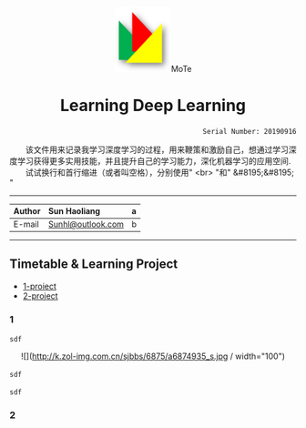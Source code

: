 <div align="center">
<img src="https://github.com/Sun365/Try-20190916/blob/master/logo.jpg" MoTe width="100" alt="LOGO"/>MoTe



# Learning Deep Learning

</div>

<div align="right">
  
`Serial Number: 20190916`

</div>

&#8195;&#8195;该文件用来记录我学习深度学习的过程，用来鞭策和激励自己，想通过学习深度学习获得更多实用技能，并且提升自己的学习能力，深化机器学习的应用空间.<br>&#8195;&#8195;试试换行和首行缩进（或者叫空格），分别使用\" \<br> \"和\" \&#8195;\&#8195; \"

***
  
Author|Sun Haoliang|a
:-|:-|:-
|E-mail|Sunhl@outlook.com|b

***


## Timetable & Learning Project

* [1-proiect](#1)
* [2-project](#2)

### 1

```
sdf
```
<div align="center"> 
  
![](http://k.zol-img.com.cn/sjbbs/6875/a6874935_s.jpg / width="100") 


</div>

```sdf```

````sdf````


### 2


